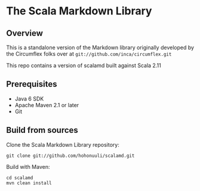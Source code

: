 # The Scala Markdown Library

## Overview

This is a standalone version of the Markdown library originally developed by the 
Circumflex folks over at `git://github.com/inca/circumflex.git`

This repo contains a version of scalamd built against Scala 2.11

## Prerequisites

* Java 6 SDK
* Apache Maven 2.1 or later
* Git

## Build from sources

Clone the Scala Markdown Library repository:

    git clone git://github.com/hohonuuli/scalamd.git

Build with Maven:

    cd scalamd
    mvn clean install

